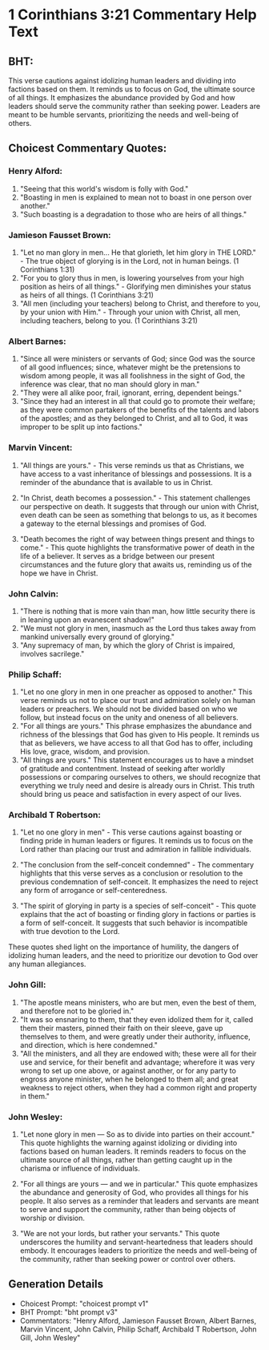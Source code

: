 # 1 Corinthians 3:21 Commentary Help Text

## BHT:
This verse cautions against idolizing human leaders and dividing into factions based on them. It reminds us to focus on God, the ultimate source of all things. It emphasizes the abundance provided by God and how leaders should serve the community rather than seeking power. Leaders are meant to be humble servants, prioritizing the needs and well-being of others.

## Choicest Commentary Quotes:
### Henry Alford:
1. "Seeing that this world's wisdom is folly with God."
2. "Boasting in men is explained to mean not to boast in one person over another."
3. "Such boasting is a degradation to those who are heirs of all things."

### Jamieson Fausset Brown:
1. "Let no man glory in men... He that glorieth, let him glory in THE LORD." - The true object of glorying is in the Lord, not in human beings. (1 Corinthians 1:31)
2. "For you to glory thus in men, is lowering yourselves from your high position as heirs of all things." - Glorifying men diminishes your status as heirs of all things. (1 Corinthians 3:21)
3. "All men (including your teachers) belong to Christ, and therefore to you, by your union with Him." - Through your union with Christ, all men, including teachers, belong to you. (1 Corinthians 3:21)

### Albert Barnes:
1. "Since all were ministers or servants of God; since God was the source of all good influences; since, whatever might be the pretensions to wisdom among people, it was all foolishness in the sight of God, the inference was clear, that no man should glory in man."
2. "They were all alike poor, frail, ignorant, erring, dependent beings."
3. "Since they had an interest in all that could go to promote their welfare; as they were common partakers of the benefits of the talents and labors of the apostles; and as they belonged to Christ, and all to God, it was improper to be split up into factions."

### Marvin Vincent:
1. "All things are yours." - This verse reminds us that as Christians, we have access to a vast inheritance of blessings and possessions. It is a reminder of the abundance that is available to us in Christ.

2. "In Christ, death becomes a possession." - This statement challenges our perspective on death. It suggests that through our union with Christ, even death can be seen as something that belongs to us, as it becomes a gateway to the eternal blessings and promises of God.

3. "Death becomes the right of way between things present and things to come." - This quote highlights the transformative power of death in the life of a believer. It serves as a bridge between our present circumstances and the future glory that awaits us, reminding us of the hope we have in Christ.

### John Calvin:
1. "There is nothing that is more vain than man, how little security there is in leaning upon an evanescent shadow!"
2. "We must not glory in men, inasmuch as the Lord thus takes away from mankind universally every ground of glorying."
3. "Any supremacy of man, by which the glory of Christ is impaired, involves sacrilege."

### Philip Schaff:
1. "Let no one glory in men in one preacher as opposed to another." This verse reminds us not to place our trust and admiration solely on human leaders or preachers. We should not be divided based on who we follow, but instead focus on the unity and oneness of all believers.
2. "For all things are yours." This phrase emphasizes the abundance and richness of the blessings that God has given to His people. It reminds us that as believers, we have access to all that God has to offer, including His love, grace, wisdom, and provision.
3. "All things are yours." This statement encourages us to have a mindset of gratitude and contentment. Instead of seeking after worldly possessions or comparing ourselves to others, we should recognize that everything we truly need and desire is already ours in Christ. This truth should bring us peace and satisfaction in every aspect of our lives.

### Archibald T Robertson:
1. "Let no one glory in men" - This verse cautions against boasting or finding pride in human leaders or figures. It reminds us to focus on the Lord rather than placing our trust and admiration in fallible individuals.

2. "The conclusion from the self-conceit condemned" - The commentary highlights that this verse serves as a conclusion or resolution to the previous condemnation of self-conceit. It emphasizes the need to reject any form of arrogance or self-centeredness.

3. "The spirit of glorying in party is a species of self-conceit" - This quote explains that the act of boasting or finding glory in factions or parties is a form of self-conceit. It suggests that such behavior is incompatible with true devotion to the Lord.

These quotes shed light on the importance of humility, the dangers of idolizing human leaders, and the need to prioritize our devotion to God over any human allegiances.

### John Gill:
1. "The apostle means ministers, who are but men, even the best of them, and therefore not to be gloried in."
2. "It was so ensnaring to them, that they even idolized them for it, called them their masters, pinned their faith on their sleeve, gave up themselves to them, and were greatly under their authority, influence, and direction, which is here condemned."
3. "All the ministers, and all they are endowed with; these were all for their use and service, for their benefit and advantage; wherefore it was very wrong to set up one above, or against another, or for any party to engross anyone minister, when he belonged to them all; and great weakness to reject others, when they had a common right and property in them."

### John Wesley:
1. "Let none glory in men — So as to divide into parties on their account." This quote highlights the warning against idolizing or dividing into factions based on human leaders. It reminds readers to focus on the ultimate source of all things, rather than getting caught up in the charisma or influence of individuals.

2. "For all things are yours — and we in particular." This quote emphasizes the abundance and generosity of God, who provides all things for his people. It also serves as a reminder that leaders and servants are meant to serve and support the community, rather than being objects of worship or division.

3. "We are not your lords, but rather your servants." This quote underscores the humility and servant-heartedness that leaders should embody. It encourages leaders to prioritize the needs and well-being of the community, rather than seeking power or control over others.


## Generation Details
- Choicest Prompt: "choicest prompt v1"
- BHT Prompt: "bht prompt v3"
- Commentators: "Henry Alford, Jamieson Fausset Brown, Albert Barnes, Marvin Vincent, John Calvin, Philip Schaff, Archibald T Robertson, John Gill, John Wesley"
